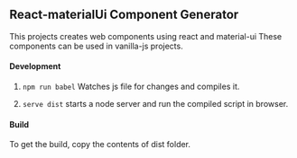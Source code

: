 ## React-materialUi Component Generator

This projects creates web components using react and material-ui
These components can be used in vanilla-js projects.

#### Development

1. `npm run babel` Watches js file for changes and compiles it.

2. `serve dist` starts a node server and run the compiled script in browser.

#### Build

To get the build, copy the contents of dist folder.